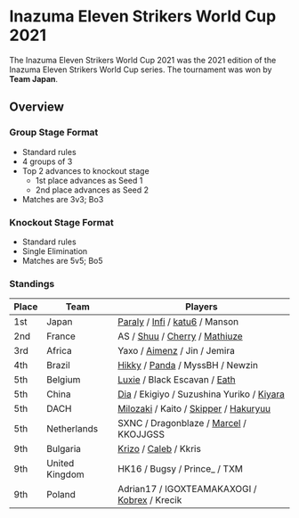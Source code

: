 # Inazuma Eleven Strikers World Cup 2021

The Inazuma Eleven Strikers World Cup 2021 was the 2021 edition of the Inazuma Eleven Strikers World Cup series.
The tournament was won by **Team Japan**. 

## Overview

### Group Stage Format
- Standard rules
- 4 groups of 3
- Top 2 advances to knockout stage
  -  1st place advances as Seed 1
  -  2nd place advances as Seed 2
- Matches are 3v3; Bo3

### Knockout Stage Format
- Standard rules
- Single Elimination
- Matches are 5v5; Bo5

### Standings

| Place | Team | Players |
| - | - | - |
| 1st | Japan | [Paraly](/inapedia/players/japanese/paraly.md) / [Infi](/inapedia/players/japanese/infi.md) / [katu6](/inapedia/players/japanese/katu6.md) / Manson |
| 2nd | France | AS / [Shuu](/inapedia/players/french/nayth.md) / [Cherry](/inapedia/players/french/cherry.md) / [Mathiuze](/inapedia/players/french/mathiuze.md) |
| 3rd | Africa | Yaxo / [Aimenz](/inapedia/players/french/aimenz.md) / Jin / Jemira |
| 4th | Brazil | [Hikky](/inapedia/players/brazilian/hikky.md) / [Panda](/inapedia/players/brazilian/panda.md) / MyssBH / Newzin |
| 5th | Belgium | [Luxie](/inapedia/players/belgian/luxie.md) / Black Escavan / [Eath](/inapedia/players/belgian/eath.md) |
| 5th | China | [Dia](/inapedia/players/chinese/dia.md) / Ekigiyo / Suzushina Yuriko / [Kiyara](/inapedia/players/chinese/kiyara.md) |
| 5th | DACH | [Milozaki](/inapedia/players/german/milozaki.md) / Kaito / [Skipper](/inapedia/players/austrian/skipper.md) / [Hakuryuu](/inapedia/players/german/haku.md) |
| 5th | Netherlands | SXNC / Dragonblaze / [Marcel](/inapedia/players/dutch/marcel.md) / KKOJJGSS |
| 9th | Bulgaria | [Krizo](/inapedia/players/bulgarian/krizo.md) / [Caleb](/inapedia/players/bulgarian/caleb.md) / Kkris |
| 9th | United Kingdom | HK16 / Bugsy / Prince_ / TXM |
| 9th | Poland | Adrian17 / IGOXTEAMAKAXOGI / [Kobrex](/inapedia/players/polish/kobr3x.md) / Krecik |


